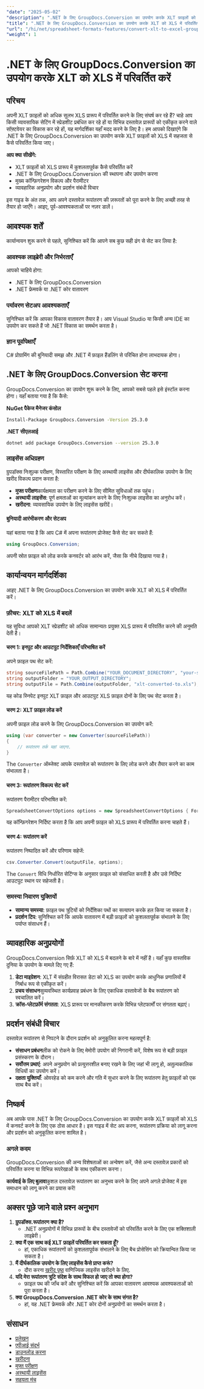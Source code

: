 ```yaml
---
"date": "2025-05-02"
"description": ".NET के लिए GroupDocs.Conversion का उपयोग करके XLT फ़ाइलों को XLS में सहजता से परिवर्तित करना सीखें। यह मार्गदर्शिका सेटअप, कार्यान्वयन और अनुकूलन युक्तियों को शामिल करती है।"
"title": ".NET के लिए GroupDocs.Conversion का उपयोग करके XLT को XLS में परिवर्तित करें एक व्यापक गाइड"
"url": "/hi/net/spreadsheet-formats-features/convert-xlt-to-excel-groupdocs-conversion-net/"
"weight": 1
---
```


# .NET के लिए GroupDocs.Conversion का उपयोग करके XLT को XLS में परिवर्तित करें

## परिचय
अपनी XLT फ़ाइलों को अधिक सुलभ XLS प्रारूप में परिवर्तित करने के लिए संघर्ष कर रहे हैं? चाहे आप किसी व्यावसायिक सेटिंग में स्प्रेडशीट प्रबंधित कर रहे हों या विभिन्न दस्तावेज़ प्रारूपों को एकीकृत करने वाले सॉफ़्टवेयर का विकास कर रहे हों, यह मार्गदर्शिका यहाँ मदद करने के लिए है। हम आपको दिखाएंगे कि .NET के लिए GroupDocs.Conversion का उपयोग करके XLT फ़ाइलों को XLS में सहजता से कैसे परिवर्तित किया जाए।

**आप क्या सीखेंगे:**
- XLT फ़ाइलों को XLS प्रारूप में कुशलतापूर्वक कैसे परिवर्तित करें
- .NET के लिए GroupDocs.Conversion की स्थापना और उपयोग करना
- मुख्य कॉन्फ़िगरेशन विकल्प और पैरामीटर
- व्यावहारिक अनुप्रयोग और प्रदर्शन संबंधी विचार

इस गाइड के अंत तक, आप अपने दस्तावेज़ रूपांतरण की ज़रूरतों को पूरा करने के लिए अच्छी तरह से तैयार हो जाएँगे। आइए, पूर्व-आवश्यकताओं पर नज़र डालें।

## आवश्यक शर्तें
कार्यान्वयन शुरू करने से पहले, सुनिश्चित करें कि आपने सब कुछ सही ढंग से सेट कर लिया है:

### आवश्यक लाइब्रेरी और निर्भरताएँ
आपको चाहिये होगा:
- .NET के लिए GroupDocs.Conversion
- .NET फ्रेमवर्क या .NET कोर वातावरण

### पर्यावरण सेटअप आवश्यकताएँ
सुनिश्चित करें कि आपका विकास वातावरण तैयार है। आप Visual Studio या किसी अन्य IDE का उपयोग कर सकते हैं जो .NET विकास का समर्थन करता है।

### ज्ञान पूर्वापेक्षाएँ
C# प्रोग्रामिंग की बुनियादी समझ और .NET में फ़ाइल हैंडलिंग से परिचित होना लाभदायक होगा।

## .NET के लिए GroupDocs.Conversion सेट करना
GroupDocs.Conversion का उपयोग शुरू करने के लिए, आपको सबसे पहले इसे इंस्टॉल करना होगा। यहाँ बताया गया है कि कैसे:

**NuGet पैकेज मैनेजर कंसोल**
```bash
Install-Package GroupDocs.Conversion -Version 25.3.0
```

**.NET सीएलआई**
```bash
dotnet add package GroupDocs.Conversion --version 25.3.0
```

### लाइसेंस अधिग्रहण
ग्रुपडॉक्स निःशुल्क परीक्षण, विस्तारित परीक्षण के लिए अस्थायी लाइसेंस और दीर्घकालिक उपयोग के लिए खरीद विकल्प प्रदान करता है:
- **मुफ्त परीक्षण**कार्यक्षमता का परीक्षण करने के लिए सीमित सुविधाओं तक पहुंच।
- **अस्थायी लाइसेंस**: पूर्ण क्षमताओं का मूल्यांकन करने के लिए निःशुल्क लाइसेंस का अनुरोध करें।
- **खरीदना**: व्यावसायिक उपयोग के लिए लाइसेंस खरीदें।

#### बुनियादी आरंभीकरण और सेटअप
यहां बताया गया है कि आप C# में अपना रूपांतरण प्रोजेक्ट कैसे सेट कर सकते हैं:
```csharp
using GroupDocs.Conversion;
```
अपनी स्रोत फ़ाइल को लोड करके कनवर्टर को आरंभ करें, जैसा कि नीचे दिखाया गया है।

## कार्यान्वयन मार्गदर्शिका
आइए .NET के लिए GroupDocs.Conversion का उपयोग करके XLT को XLS में परिवर्तित करें।

### फ़ीचर: XLT को XLS में बदलें
यह सुविधा आपको XLT स्प्रेडशीट को अधिक सामान्यतः प्रयुक्त XLS प्रारूप में परिवर्तित करने की अनुमति देती है।

#### चरण 1: इनपुट और आउटपुट निर्देशिकाएँ परिभाषित करें
अपने फ़ाइल पथ सेट करें:
```csharp
string sourceFilePath = Path.Combine("YOUR_DOCUMENT_DIRECTORY", "your-source-file.xlt");
string outputFolder = "YOUR_OUTPUT_DIRECTORY";
string outputFile = Path.Combine(outputFolder, "xlt-converted-to.xls");
```
यह कोड स्निपेट इनपुट XLT फ़ाइल और आउटपुट XLS फ़ाइल दोनों के लिए पथ सेट करता है।

#### चरण 2: XLT फ़ाइल लोड करें
अपनी फ़ाइल लोड करने के लिए GroupDocs.Conversion का उपयोग करें:
```csharp
using (var converter = new Converter(sourceFilePath))
{
    // रूपांतरण तर्क यहां जाएगा.
}
```
The `Converter` ऑब्जेक्ट आपके दस्तावेज़ को रूपांतरण के लिए लोड करने और तैयार करने का काम संभालता है।

#### चरण 3: रूपांतरण विकल्प सेट करें
रूपांतरण पैरामीटर परिभाषित करें:
```csharp
SpreadsheetConvertOptions options = new SpreadsheetConvertOptions { Format = SpreadsheetFileType.Xls };
```
यह कॉन्फ़िगरेशन निर्दिष्ट करता है कि आप अपनी फ़ाइल को XLS प्रारूप में परिवर्तित करना चाहते हैं।

#### चरण 4: रूपांतरण करें
रूपांतरण निष्पादित करें और परिणाम सहेजें:
```csharp
csv.Converter.Convert(outputFile, options);
```
The `Convert` विधि निर्धारित सेटिंग्स के अनुसार फ़ाइल को संसाधित करती है और उसे निर्दिष्ट आउटपुट स्थान पर सहेजती है।

### समस्या निवारण युक्तियों
- **सामान्य समस्या**: फ़ाइल पथ त्रुटियों को निर्देशिका पथों का सत्यापन करके हल किया जा सकता है।
- **प्रदर्शन टिप**: सुनिश्चित करें कि आपके वातावरण में बड़ी फ़ाइलों को कुशलतापूर्वक संभालने के लिए पर्याप्त संसाधन हैं।

## व्यावहारिक अनुप्रयोगों
GroupDocs.Conversion सिर्फ़ XLT को XLS में बदलने के बारे में नहीं है। यहाँ कुछ वास्तविक दुनिया के उपयोग के मामले दिए गए हैं:
1. **डेटा माइग्रेशन**: XLT में संग्रहीत विरासत डेटा को XLS का उपयोग करके आधुनिक प्रणालियों में निर्बाध रूप से एकीकृत करें।
2. **प्रचय संसाधन**सुव्यवस्थित कार्यप्रवाह प्रबंधन के लिए एकाधिक दस्तावेजों के बैच रूपांतरण को स्वचालित करें।
3. **क्रॉस-प्लेटफ़ॉर्म संगतता**: XLS प्रारूप पर मानकीकरण करके विभिन्न प्लेटफार्मों पर संगतता बढ़ाएं।

## प्रदर्शन संबंधी विचार
दस्तावेज़ रूपांतरण से निपटने के दौरान प्रदर्शन को अनुकूलित करना महत्वपूर्ण है:
- **संसाधन प्रबंधन**लीक को रोकने के लिए मेमोरी उपयोग की निगरानी करें, विशेष रूप से बड़ी फ़ाइल प्रसंस्करण के दौरान।
- **सर्वोत्तम प्रथाएं**: अपने अनुप्रयोग को प्रत्युत्तरशील बनाए रखने के लिए जहां भी लागू हो, अतुल्यकालिक विधियों का उपयोग करें।
- **दक्षता युक्तियाँ**: ओवरहेड को कम करने और गति में सुधार करने के लिए रूपांतरण हेतु फ़ाइलों को एक साथ बैच करें।

## निष्कर्ष
अब आपके पास .NET के लिए GroupDocs.Conversion का उपयोग करके XLT फ़ाइलों को XLS में कनवर्ट करने के लिए एक ठोस आधार है। इस गाइड में सेट अप करना, रूपांतरण प्रक्रिया को लागू करना और प्रदर्शन को अनुकूलित करना शामिल है।

### अगले कदम
GroupDocs.Conversion की अन्य विशेषताओं का अन्वेषण करें, जैसे अन्य दस्तावेज़ प्रकारों को परिवर्तित करना या विभिन्न रूपरेखाओं के साथ एकीकरण करना।

**कार्यवाई के लिए बुलावा**कुशल दस्तावेज़ रूपांतरण का अनुभव करने के लिए अपने अगले प्रोजेक्ट में इस समाधान को लागू करने का प्रयास करें!

## अक्सर पूछे जाने वाले प्रश्न अनुभाग
1. **ग्रुपडॉक्स.रूपांतरण क्या है?**
   - .NET अनुप्रयोगों में विभिन्न प्रारूपों के बीच दस्तावेजों को परिवर्तित करने के लिए एक शक्तिशाली लाइब्रेरी।
2. **क्या मैं एक साथ कई XLT फ़ाइलें परिवर्तित कर सकता हूँ?**
   - हां, एकाधिक रूपांतरणों को कुशलतापूर्वक संभालने के लिए बैच प्रोसेसिंग को क्रियान्वित किया जा सकता है।
3. **मैं दीर्घकालिक उपयोग के लिए लाइसेंस कैसे प्राप्त करूं?**
   - दौरा करना [खरीद पृष्ठ](https://purchase.groupdocs.com/buy) वाणिज्यिक लाइसेंस खरीदने के लिए.
4. **यदि मेरा रूपांतरण त्रुटि संदेश के साथ विफल हो जाए तो क्या होगा?**
   - फ़ाइल पथ की जाँच करें और सुनिश्चित करें कि आपका वातावरण आवश्यक आवश्यकताओं को पूरा करता है।
5. **क्या GroupDocs.Conversion .NET कोर के साथ संगत है?**
   - हां, यह .NET फ्रेमवर्क और .NET कोर दोनों अनुप्रयोगों का समर्थन करता है।

## संसाधन
- [प्रलेखन](https://docs.groupdocs.com/conversion/net/)
- [एपीआई संदर्भ](https://reference.groupdocs.com/conversion/net/)
- [डाउनलोड करना](https://releases.groupdocs.com/conversion/net/)
- [खरीदना](https://purchase.groupdocs.com/buy)
- [मुफ्त परीक्षण](https://releases.groupdocs.com/conversion/net/)
- [अस्थायी लाइसेंस](https://purchase.groupdocs.com/temporary-license/)
- [सहयता मंच](https://forum.groupdocs.com/c/conversion/10)